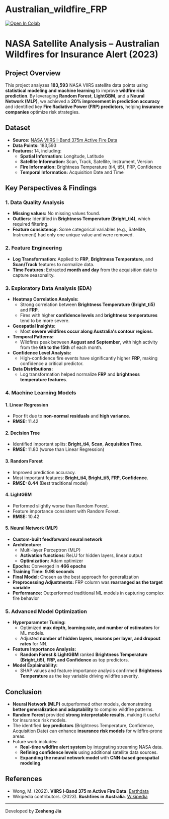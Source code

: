 # Australian_wildfire_FRP
 


[![Open In Colab](https://colab.research.google.com/assets/colab-badge.svg)](https://colab.research.google.com/github/EasonJia9598/Australian_wildfire_FRP/blob/main/A1_EasonJia.ipynb)


# NASA Satellite Analysis – Australian Wildfires for Insurance Alert (2023)

## Project Overview
This project analyzes **183,593** NASA VIIRS satellite data points using **statistical modeling and machine learning** to improve **wildfire risk prediction**. By leveraging **Random Forest**, **LightGBM**, and a **Neural Network (MLP)**, we achieved a **20% improvement in prediction accuracy** and identified key **Fire Radiative Power (FRP) predictors**, helping **insurance companies** optimize risk strategies.

## Dataset
- **Source:** [NASA VIIRS I-Band 375m Active Fire Data](https://www.earthdata.nasa.gov/learn/find-data/near-real-time/firms/viirs-i-band-375-m-active-fire-data)
- **Data Points:** 183,593
- **Features:** 14, including:
  - **Spatial Information:** Longitude, Latitude
  - **Satellite Information:** Scan, Track, Satellite, Instrument, Version
  - **Fire Information:** Brightness Temperature (ti4, ti5), FRP, Confidence
  - **Temporal Information:** Acquisition Date and Time

## Key Perspectives & Findings
### 1. **Data Quality Analysis**
- **Missing values:** No missing values found.
- **Outliers:** Identified in **Brightness Temperature (Bright_ti4)**, which required filtering.
- **Feature consistency:** Some categorical variables (e.g., Satellite, Instrument) had only one unique value and were removed.

### 2. **Feature Engineering**
- **Log Transformation:** Applied to **FRP**, **Brightness Temperature**, and **Scan/Track** features to normalize data.
- **Time Features:** Extracted **month and day** from the acquisition date to capture seasonality.

### 3. **Exploratory Data Analysis (EDA)**
- **Heatmap Correlation Analysis:**
  - Strong correlation between **Brightness Temperature (Bright_ti5)** and **FRP**.
  - Fires with higher **confidence levels** and **brightness temperatures** tend to be more severe.
- **Geospatial Insights:**
  - Most **severe wildfires occur along Australia's contour regions**.
- **Temporal Patterns:**
  - Wildfires peak between **August and September**, with high activity from the **6th to the 15th** of each month.
- **Confidence Level Analysis:**
  - High-confidence fire events have significantly higher **FRP**, making confidence a critical predictor.
- **Data Distributions:**
  - Log transformation helped normalize **FRP** and **brightness temperature features**.

### 4. **Machine Learning Models**
#### 1. **Linear Regression**
   - Poor fit due to **non-normal residuals** and **high variance**.
   - **RMSE:** 11.42

#### 2. **Decision Tree**
   - Identified important splits: **Bright_ti4**, **Scan**, **Acquisition Time**.
   - **RMSE:** 11.80 (worse than Linear Regression)

#### 3. **Random Forest**
   - Improved prediction accuracy.
   - Most important features: **Bright_ti4, Bright_ti5, FRP, Confidence**.
   - **RMSE:** **8.44** (Best traditional model)

#### 4. **LightGBM**
   - Performed slightly worse than Random Forest.
   - Feature importance consistent with Random Forest.
   - **RMSE:** 10.42

#### 5. **Neural Network (MLP)**
   - **Custom-built feedforward neural network**
   - **Architecture:**
     - Multi-layer Perceptron (MLP)
     - **Activation functions**: ReLU for hidden layers, linear output
     - **Optimization:** Adam optimizer
   - **Epochs:** Converged in **466 epochs**
   - **Training Time:** **9.98 seconds**
   - **Final Model:** Chosen as the best approach for generalization
   - **Preprocessing Adjustments:** FRP column was **rearranged as the target variable**
   - **Performance:** Outperformed traditional ML models in capturing complex fire behavior

### 5. **Advanced Model Optimization**
- **Hyperparameter Tuning:**
  - Optimized **max depth, learning rate, and number of estimators** for ML models.
  - Adjusted **number of hidden layers, neurons per layer, and dropout rates** for NN.
- **Feature Importance Analysis:**
  - **Random Forest & LightGBM** ranked **Brightness Temperature (Bright_ti5), FRP, and Confidence** as top predictors.
- **Model Explainability:**
  - SHAP values and feature importance analysis confirmed **Brightness Temperature** as the key variable driving wildfire severity.

## Conclusion
- **Neural Network (MLP)** outperformed other models, demonstrating **better generalization and adaptability** to complex wildfire patterns.
- **Random Forest** provided **strong interpretable results**, making it useful for insurance risk models.
- The identified **key predictors** (Brightness Temperature, Confidence, Acquisition Date) can enhance **insurance risk models** for wildfire-prone areas.
- Future work includes:
  - **Real-time wildfire alert system** by integrating streaming NASA data.
  - **Refining confidence levels** using additional satellite data sources.
  - **Expanding the neural network model** with **CNN-based geospatial modeling**.

## References
- Wong, M. (2022). **VIIRS I-Band 375 m Active Fire Data**. [Earthdata](https://www.earthdata.nasa.gov/learn/find-data/near-real-time/firms/viirs-i-band-375-m-active-fire-data)
- Wikipedia contributors. (2023). **Bushfires in Australia**. [Wikipedia](https://en.wikipedia.org/wiki/Bushfires_in_Australia)

---
Developed by **Zesheng Jia**
